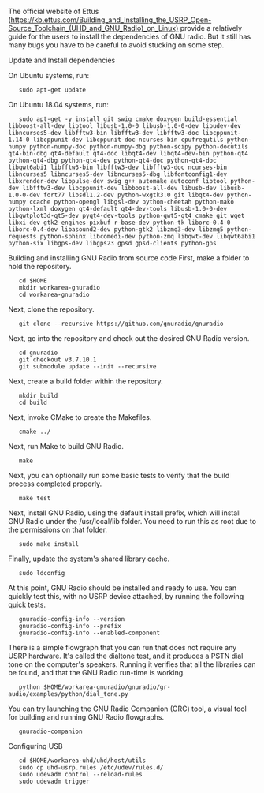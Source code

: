 
The official website of Ettus (https://kb.ettus.com/Building_and_Installing_the_USRP_Open-Source_Toolchain_(UHD_and_GNU_Radio)_on_Linux)
provide a relatively guide for the users to install the dependencies of GNU radio. But it still has many bugs you have to be careful to
avoid stucking on some step. 

Update and Install dependencies

On Ubuntu systems, run:
```
   sudo apt-get update
```
On Ubuntu 18.04 systems, run:
```
   sudo apt-get -y install git swig cmake doxygen build-essential libboost-all-dev libtool libusb-1.0-0 libusb-1.0-0-dev libudev-dev libncurses5-dev libfftw3-bin libfftw3-dev libfftw3-doc libcppunit-1.14-0 libcppunit-dev libcppunit-doc ncurses-bin cpufrequtils python-numpy python-numpy-doc python-numpy-dbg python-scipy python-docutils qt4-bin-dbg qt4-default qt4-doc libqt4-dev libqt4-dev-bin python-qt4 python-qt4-dbg python-qt4-dev python-qt4-doc python-qt4-doc libqwt6abi1 libfftw3-bin libfftw3-dev libfftw3-doc ncurses-bin libncurses5 libncurses5-dev libncurses5-dbg libfontconfig1-dev libxrender-dev libpulse-dev swig g++ automake autoconf libtool python-dev libfftw3-dev libcppunit-dev libboost-all-dev libusb-dev libusb-1.0-0-dev fort77 libsdl1.2-dev python-wxgtk3.0 git libqt4-dev python-numpy ccache python-opengl libgsl-dev python-cheetah python-mako python-lxml doxygen qt4-default qt4-dev-tools libusb-1.0-0-dev libqwtplot3d-qt5-dev pyqt4-dev-tools python-qwt5-qt4 cmake git wget libxi-dev gtk2-engines-pixbuf r-base-dev python-tk liborc-0.4-0 liborc-0.4-dev libasound2-dev python-gtk2 libzmq3-dev libzmq5 python-requests python-sphinx libcomedi-dev python-zmq libqwt-dev libqwt6abi1 python-six libgps-dev libgps23 gpsd gpsd-clients python-gps
```

Building and installing GNU Radio from source code
First, make a folder to hold the repository.
```
   cd $HOME
   mkdir workarea-gnuradio
   cd workarea-gnuradio
```   
Next, clone the repository.
```   
   git clone --recursive https://github.com/gnuradio/gnuradio
```   
Next, go into the repository and check out the desired GNU Radio version.
```   
   cd gnuradio
   git checkout v3.7.10.1
   git submodule update --init --recursive
```   
Next, create a build folder within the repository.
```   
   mkdir build
   cd build
```   
Next, invoke CMake to create the Makefiles.
```   
   cmake ../
```   
Next, run Make to build GNU Radio.
```   
   make
```   
Next, you can optionally run some basic tests to verify that the build process completed properly.
```   
   make test
```   
Next, install GNU Radio, using the default install prefix, which will install GNU Radio under the /usr/local/lib folder. 
You need to run this as root due to the permissions on that folder.
```
   sudo make install
```   
Finally, update the system's shared library cache.
```
   sudo ldconfig
```
At this point, GNU Radio should be installed and ready to use. You can quickly test this, with no USRP device attached, by running
the following quick tests.
```  
   gnuradio-config-info --version
   gnuradio-config-info --prefix
   gnuradio-config-info --enabled-component
```   
There is a simple flowgraph that you can run that does not require any USRP hardware. It's called the dialtone test, and it produces a PSTN dial tone on the computer's speakers. Running it verifies that all the libraries can be found, and that the GNU Radio run-time is working.
```
   python $HOME/workarea-gnuradio/gnuradio/gr-audio/examples/python/dial_tone.py
```   
You can try launching the GNU Radio Companion (GRC) tool, a visual tool for building and running GNU Radio flowgraphs.
```
   gnuradio-companion
```
Configuring USB
````   
   cd $HOME/workarea-uhd/uhd/host/utils
   sudo cp uhd-usrp.rules /etc/udev/rules.d/
   sudo udevadm control --reload-rules
   sudo udevadm trigger
````   
   





   
   
